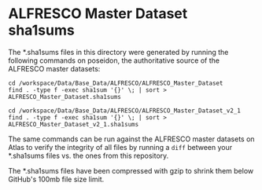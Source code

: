 # ALFRESCO Master Dataset sha1sums

The *.sha1sums files in this directory were generated by running the following commands on poseidon, the authoritative source of the ALFRESCO master datasets:

```
cd /workspace/Data/Base_Data/ALFRESCO/ALFRESCO_Master_Dataset
find . -type f -exec sha1sum '{}' \; | sort > ALFRESCO_Master_Dataset.sha1sums
```

```
cd /workspace/Data/Base_Data/ALFRESCO/ALFRESCO_Master_Dataset_v2_1
find . -type f -exec sha1sum '{}' \; | sort > ALFRESCO_Master_Dataset_v2_1.sha1sums
```

The same commands can be run against the ALFRESCO master datasets on Atlas to verify the integrity of all files by running a `diff` between your *.sha1sums files vs. the ones from this repository.

The *.sha1sums files have been compressed with gzip to shrink them below GitHub's 100mb file size limit.